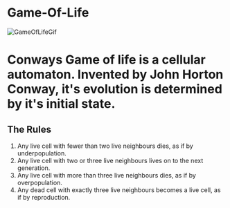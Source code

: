 # Game-Of-Life


![GameOfLifeGif](https://user-images.githubusercontent.com/59428583/97030480-10cbee80-151c-11eb-8bd0-3d81a574ae9d.gif)

<h1>Conways Game of life is a cellular automaton. Invented by John Horton Conway, it's evolution is determined by it's initial state.</h1>

<h2>The Rules</h2>

1. Any live cell with fewer than two live neighbours dies, as if by underpopulation.
2. Any live cell with two or three live neighbours lives on to the next generation.
3. Any live cell with more than three live neighbours dies, as if by overpopulation.
4. Any dead cell with exactly three live neighbours becomes a live cell, as if by reproduction.



